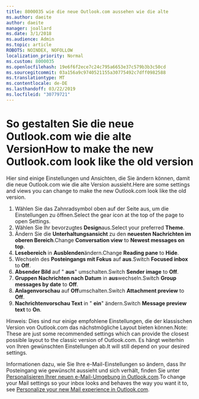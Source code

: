 ```yaml
---
title: 8000035 wie die neue Outlook.com aussehen wie die alte
ms.author: daeite
author: daeite
manager: joallard
ms.date: 3/1/2018
ms.audience: Admin
ms.topic: article
ROBOTS: NOINDEX, NOFOLLOW
localization_priority: Normal
ms.custom: 8000035
ms.openlocfilehash: 19e6f6f2ece7c24c795a6653e37c579b3b3c50cd
ms.sourcegitcommit: 03a156a9c9740521155a30775492c7dff0982588
ms.translationtype: MT
ms.contentlocale: de-DE
ms.lasthandoff: 03/22/2019
ms.locfileid: "30779721"
---
```

# <a name="how-to-make-the-new-outlookcom-look-like-the-old-version"></a><span data-ttu-id="f2d31-102">So gestalten Sie die neue Outlook.com wie die alte Version</span><span class="sxs-lookup"><span data-stu-id="f2d31-102">How to make the new Outlook.com look like the old version</span></span>

<span data-ttu-id="f2d31-103">Hier sind einige Einstellungen und Ansichten, die Sie ändern können, damit die neue Outlook.com wie die alte Version aussieht.</span><span class="sxs-lookup"><span data-stu-id="f2d31-103">Here are some settings and views you can change to make the new Outlook.com look like the old version.</span></span>

1. <span data-ttu-id="f2d31-104">Wählen Sie das Zahnradsymbol oben auf der Seite aus, um die Einstellungen zu öffnen.</span><span class="sxs-lookup"><span data-stu-id="f2d31-104">Select the gear icon at the top of the page to open Settings.</span></span>
2. <span data-ttu-id="f2d31-105">Wählen Sie Ihr bevorzugtes **Design**aus.</span><span class="sxs-lookup"><span data-stu-id="f2d31-105">Select your preferred **Theme**.</span></span>
3. <span data-ttu-id="f2d31-106">Ändern Sie die **Unterhaltungsansicht** zu den **neuesten Nachrichten im oberen Bereich**.</span><span class="sxs-lookup"><span data-stu-id="f2d31-106">Change **Conversation view** to **Newest messages on top**.</span></span>
4. <span data-ttu-id="f2d31-107">**Lesebereich** in **Ausblenden**ändern.</span><span class="sxs-lookup"><span data-stu-id="f2d31-107">Change **Reading pane** to **Hide**.</span></span>
5. <span data-ttu-id="f2d31-108">Wechseln des **Posteingangs mit Fokus** auf **aus**.</span><span class="sxs-lookup"><span data-stu-id="f2d31-108">Switch **Focused inbox** to **Off**.</span></span>
6. <span data-ttu-id="f2d31-109">**Absender Bild** auf " **aus**" umschalten.</span><span class="sxs-lookup"><span data-stu-id="f2d31-109">Switch **Sender image** to **Off**.</span></span> 
7. <span data-ttu-id="f2d31-110">**Gruppen Nachrichten nach Datum** in **aus**wechseln.</span><span class="sxs-lookup"><span data-stu-id="f2d31-110">Switch **Group messages by date** to **Off**.</span></span> 
8. <span data-ttu-id="f2d31-111">**Anlagenvorschau** auf **Off**umschalten.</span><span class="sxs-lookup"><span data-stu-id="f2d31-111">Switch **Attachment preview** to **Off**.</span></span> 
9. <span data-ttu-id="f2d31-112">**Nachrichtenvorschau Text** in " **ein**" ändern.</span><span class="sxs-lookup"><span data-stu-id="f2d31-112">Switch **Message preview text** to **On**.</span></span>

<span data-ttu-id="f2d31-113">Hinweis: Dies sind nur einige empfohlene Einstellungen, die der klassischen Version von Outlook.com das nächstmögliche Layout bieten können.</span><span class="sxs-lookup"><span data-stu-id="f2d31-113">Note: These are just some recommended settings which can provide the closest possible layout to the classic version of Outlook.com.</span></span> <span data-ttu-id="f2d31-114">Es hängt weiterhin von Ihren gewünschten Einstellungen ab.</span><span class="sxs-lookup"><span data-stu-id="f2d31-114">It will still depend on your desired settings.</span></span>

<span data-ttu-id="f2d31-115">Informationen dazu, wie Sie Ihre e-Mail-Einstellungen so ändern, dass Ihr Posteingang wie gewünscht aussieht und sich verhält, finden Sie unter [Personalisieren Ihrer neuen e-Mail-Umgebung in Outlook.com](https://support.office.com/article/b41c2ecb-f23c-42b3-b7f8-659646d5e58c).</span><span class="sxs-lookup"><span data-stu-id="f2d31-115">To change your Mail settings so your inbox looks and behaves the way you want it to, see [Personalize your new Mail experience in Outlook.com](https://support.office.com/article/b41c2ecb-f23c-42b3-b7f8-659646d5e58c).</span></span>